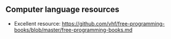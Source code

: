 ## Computer language resources

- Excellent resource: https://github.com/vhf/free-programming-books/blob/master/free-programming-books.md

